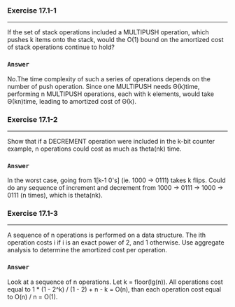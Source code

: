 ### Exercise 17.1-1
***
If the set of stack operations included a MULTIPUSH operation, which pushes k items onto the stack, would the O(1) bound on the amortized cost of stack operations continue to hold?

### `Answer`
No.The time complexity of such a series of operations depends on the number of push operation. Since one MULTIPUSH needs Θ(k)time, performing n MULTIPUSH operations, each with k elements, would take Θ(kn)time, leading to amortized cost of Θ(k).


### Exercise 17.1-2
***
Show that if a DECREMENT operation were included in the k-bit counter example, n operations could cost as much as theta(nk) time.

### `Answer`
In the worst case, going from 1[k-1 0's] (ie. 1000 -> 0111) takes k flips. Could do any sequence of increment and decrement from 1000 -> 0111 -> 1000 -> 0111 (n times), which is theta(nk).


### Exercise 17.1-3
***
A sequence of n operations is performed on a data structure. The ith operation costs i if i is an exact power of 2, and 1 otherwise. Use aggregate analysis to determine the amortized cost per operation.

### `Answer`
Look at a sequence of n operations. Let k = floor(lg(n)). All operations cost equal to 1 * (1 - 2^k) / (1 - 2) + n - k = O(n), than each operation cost equal to O(n) / n = O(1).
